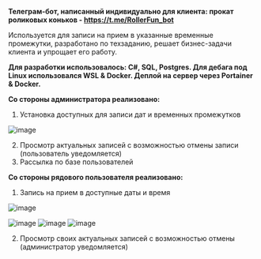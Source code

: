 **Телеграм-бот, написанный индивидуально для клиента: прокат роликовых коньков - https://t.me/RollerFun_bot**

Используется для записи на прием в указанные временные промежутки, разработано по техзаданию, решает бизнес-задачи клиента и упрощает его работу.

**Для разработки использовалось: C#, SQL, Postgres. Для дебага под Linux использовался WSL & Docker.
Деплой на сервер через Portainer & Docker.**


**Со стороны администратора реализовано:**

1) Установка доступных для записи дат и временных промежутков

![image](https://github.com/user-attachments/assets/6727ed99-a6e1-4133-9cc2-463a01796227)

2) Просмотр актуальных записей с возможностью отмены записи (пользователь уведомляется)
3) Рассылка по базе пользователей

**Со стороны рядового пользователя реализовано:**

1) Запись на прием в доступные даты и время

![image](https://github.com/user-attachments/assets/9b8c600b-3d6a-4d81-8629-3e6d60cfb645)

![image](https://github.com/user-attachments/assets/0fd45df2-31ef-41f3-b757-6e00f8cc830e)
![image](https://github.com/user-attachments/assets/79522e50-30bf-49e1-bbc2-1c0b37f25b78)
![image](https://github.com/user-attachments/assets/3833dbf5-f76f-40ae-b41b-30758668540c)

2) Просмотр своих актуальных записей с возможностью отмены (администратор уведомляется)
